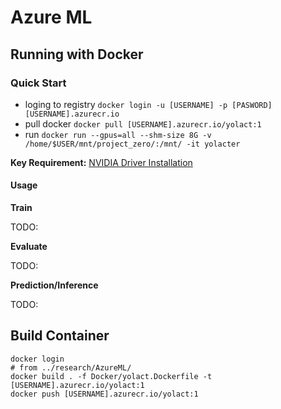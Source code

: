 # Azure ML


## Running with Docker

### Quick Start

- loging to registry `docker login -u [USERNAME] -p [PASWORD] [USERNAME].azurecr.io`
- pull docker `docker pull [USERNAME].azurecr.io/yolact:1`
- run `docker run --gpus=all --shm-size 8G -v /home/$USER/mnt/project_zero/:/mnt/ -it yolacter`


__Key Requirement:__ [NVIDIA Driver Installation](https://github.com/NVIDIA/nvidia-docker) 

#### Usage

__Train__

TODO:

__Evaluate__

TODO:


__Prediction/Inference__

TODO:

## Build Container

```
docker login 
# from ../research/AzureML/
docker build . -f Docker/yolact.Dockerfile -t [USERNAME].azurecr.io/yolact:1
docker push [USERNAME].azurecr.io/yolact:1
```